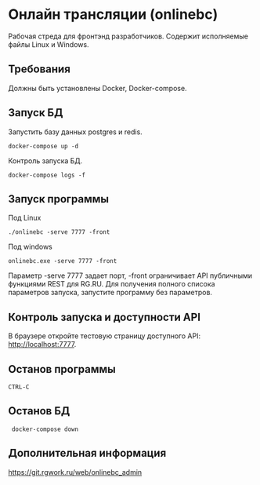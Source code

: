 Онлайн трансляции (onlinebc)
=============================

Рабочая стреда для фронтэнд разработчиков. Содержит исполняемые файлы Linux и Windows.

Требования
----------
Должны быть установлены Docker, Docker-compose.



Запуск БД
-------- 


Запустить базу данных postgres и redis.

    docker-compose up -d


Контроль  запуска БД.

    docker-compose logs -f


Запуск программы
--------------

Под Linux

    ./onlinebc -serve 7777 -front

Под windows 

    onlinebc.exe -serve 7777 -front


Параметр -serve 7777 задает порт, -front ограничивает API публичными функциями REST для RG.RU. Для получения полного списока параметров запуска, запустите программу без параметров.

Контроль запуска и доступности API 
------------------------

В браузере откройте тестовую страницу доступного API: <http://localhost:7777>. 


Останов программы
-----------
    CTRL-C

Останов БД
----------
     docker-compose down



Дополнительная информация
--------------------------
<https://git.rgwork.ru/web/onlinebc_admin>




